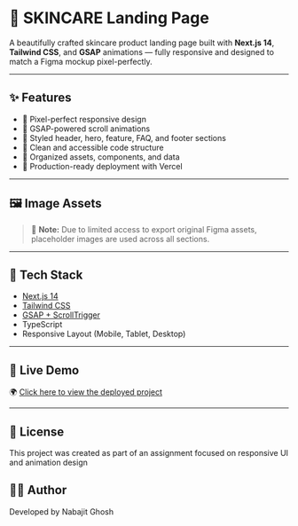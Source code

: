 # 🌿 SKINCARE Landing Page

A beautifully crafted skincare product landing page built with **Next.js 14**, **Tailwind CSS**, and **GSAP** animations — fully responsive and designed to match a Figma mockup pixel-perfectly.

---

## ✨ Features

- 🔹 Pixel-perfect responsive design
- 🔹 GSAP-powered scroll animations
- 🔹 Styled header, hero, feature, FAQ, and footer sections
- 🔹 Clean and accessible code structure
- 🔹 Organized assets, components, and data
- 🔹 Production-ready deployment with Vercel

---

## 🖼️ Image Assets

> 🔸 **Note:** Due to limited access to export original Figma assets, placeholder images are used across all sections.  

---

## 🔧 Tech Stack

- [Next.js 14](https://nextjs.org)
- [Tailwind CSS](https://tailwindcss.com)
- [GSAP + ScrollTrigger](https://greensock.com/scrolltrigger/)
- TypeScript
- Responsive Layout (Mobile, Tablet, Desktop)

---

## 🚀 Live Demo

🌍 [Click here to view the deployed project](https://ui-design-nabajit-ghsohs-projects.vercel.app/)

---

## 📜 License
This project was created as part of an assignment focused on responsive UI and animation design

## 👨‍💻 Author
Developed by Nabajit Ghosh
